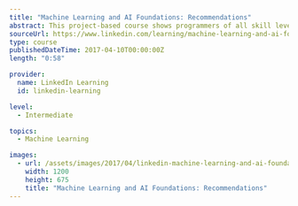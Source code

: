 ```yaml
---
title: "Machine Learning and AI Foundations: Recommendations"
abstract: This project-based course shows programmers of all skill levels how to use machine learning to build programs that can make recommendations. In this course, Adam Geitgey walks you through a hands-on lab building a recommendation system that is able to suggest similar products to customers based on past products they have reviewed or purchased. The system can also identify which products are similar to each other.
sourceUrl: https://www.linkedin.com/learning/machine-learning-and-ai-foundations-recommendations
type: course
publishedDateTime: 2017-04-10T00:00:00Z
length: "0:58"

provider:
  name: LinkedIn Learning
  id: linkedin-learning

level:
  - Intermediate

topics:
  - Machine Learning

images:
  - url: /assets/images/2017/04/linkedin-machine-learning-and-ai-foundations-recommendations-1.jpg
    width: 1200
    height: 675
    title: "Machine Learning and AI Foundations: Recommendations"
---
```

